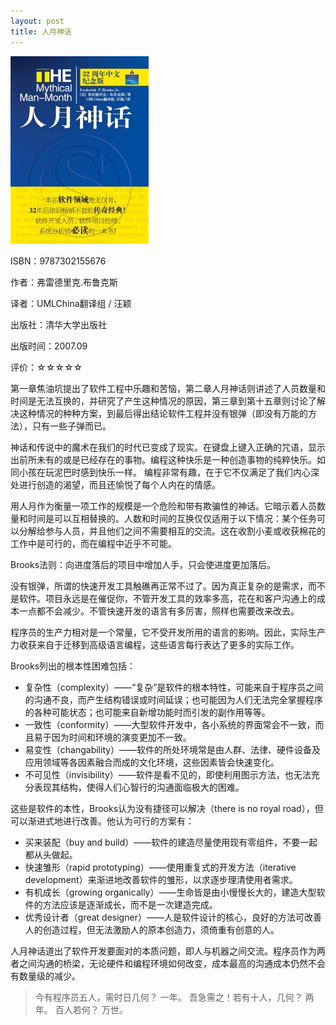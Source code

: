 ```yaml
---
layout: post
title: 人月神话
---
```

<img class="cover" src="/images/2012/01/9787302155676-221x300.jpg" width="221" height="300" />

ISBN：9787302155676

作者：弗雷德里克.布鲁克斯

译者：UMLChina翻译组 / 汪颖

出版社：清华大学出版社

出版时间：2007.09

评价：☆☆☆☆☆

第一章焦油坑提出了软件工程中乐趣和苦恼，第二章人月神话则讲述了人员数量和时间是无法互换的，并研究了产生这种情况的原因，第三章到第十五章则讨论了解决这种情况的种种方案，到最后得出结论软件工程并没有银弹（即没有万能的方法），只有一些子弹而已。

神话和传说中的魔术在我们的时代已变成了现实。在键盘上键入正确的咒语，显示出前所未有的或是已经存在的事物。编程这种快乐是一种创造事物的纯粹快乐。如同小孩在玩泥巴时感到快乐一样。 编程非常有趣，在于它不仅满足了我们内心深处进行创造的渴望，而且还愉悦了每个人内在的情感。

用人月作为衡量一项工作的规模是一个危险和带有欺骗性的神话。它暗示着人员数量和时间是可以互相替换的。人数和时间的互换仅仅适用于以下情况：某个任务可以分解给参与人员，并且他们之间不需要相互的交流。这在收割小麦或收获棉花的工作中是可行的，而在编程中近乎不可能。

Brooks法则：向进度落后的项目中增加人手，只会使进度更加落后。

没有银弹，所谓的快速开发工具触礁再正常不过了。因为真正复杂的是需求，而不是软件。项目永远是在催促你，不管开发工具的效率多高，花在和客户沟通上的成本一点都不会减少。不管快速开发的语言有多厉害，照样也需要改来改去。

程序员的生产力相对是一个常量，它不受开发所用的语言的影响。因此，实际生产力收获来自于迁移到高级语言编程，这些语言每行表达了更多的实际工作。

Brooks列出的根本性困难包括：

*  复杂性（complexity）——“复杂”是软件的根本特性，可能来自于程序员之间的沟通不良，而产生结构错误或时间延误；也可能因为人们无法完全掌握程序的各种可能状态；也可能来自新增功能时而引发的副作用等等。
*  一致性（conformity）——大型软件开发中，各小系统的界面常会不一致，而且易于因为时间和环境的演变更加不一致。
*  易变性（changability）——软件的所处环境常是由人群、法律、硬件设备及应用领域等各因素融合而成的文化环境，这些因素皆会快速变化。
*  不可见性（invisibility）——软件是看不见的，即使利用图示方法，也无法充分表现其结构，使得人们心智行的沟通面临极大的困难。

这些是软件的本性，Brooks认为没有捷径可以解决（there is no royal road），但可以渐进式地进行改善。他认为可行的方案有：

*  买来装配（buy and build）——软件的建造尽量使用现有零组件，不要一起都从头做起。
*  快速雏形（rapid prototyping）——使用重复式的开发方法（iterative development）来渐进地改善软件的雏形，以求逐步理清使用者需求。
*  有机成长（growing organically）——生命皆是由小慢慢长大的，建造大型软件的方法应该是逐渐成长，而不是一次建造完成。
*  优秀设计者（great designer）——人是软件设计的核心，良好的方法可改善人的创造过程，但无法激励人的原本创造力，须倚重有创意的人。

人月神话道出了软件开发要面对的本质问题，即人与机器之间交流。程序员作为两者之间沟通的桥梁，无论硬件和编程环境如何改变，成本最高的沟通成本仍然不会有数量级的减少。

>  今有程序员五人，需时日几何？
>  一年。
>  吾急需之！若有十人，几何？
>  两年。
>  百人若何？
>  万世。
